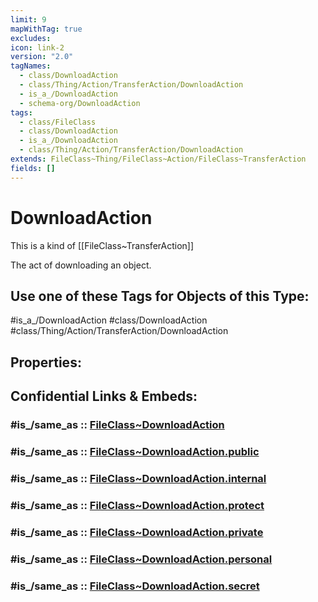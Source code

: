 ```yaml
---
limit: 9
mapWithTag: true
excludes: 
icon: link-2
version: "2.0"
tagNames:
  - class/DownloadAction
  - class/Thing/Action/TransferAction/DownloadAction
  - is_a_/DownloadAction
  - schema-org/DownloadAction
tags:
  - class/FileClass
  - class/DownloadAction
  - is_a_/DownloadAction
  - class/Thing/Action/TransferAction/DownloadAction
extends: FileClass~Thing/FileClass~Action/FileClass~TransferAction
fields: []
---
```


# DownloadAction
This is a kind of [[FileClass~TransferAction]]

The act of downloading an object.


## Use one of these Tags for Objects of this Type:

#is_a_/DownloadAction
#class/DownloadAction
#class/Thing/Action/TransferAction/DownloadAction

## Properties:


## Confidential Links & Embeds: 

### #is_/same_as :: [FileClass~DownloadAction](/_Standards/fileClass/FileClass~Thing/FileClass~Action/FileClass~TransferAction/FileClass~DownloadAction.md) 

### #is_/same_as :: [FileClass~DownloadAction.public](/_public/fileClass/FileClass~Thing/FileClass~Action/FileClass~TransferAction/FileClass~DownloadAction.public.md) 

### #is_/same_as :: [FileClass~DownloadAction.internal](/_internal/fileClass/FileClass~Thing/FileClass~Action/FileClass~TransferAction/FileClass~DownloadAction.internal.md) 

### #is_/same_as :: [FileClass~DownloadAction.protect](/_protect/fileClass/FileClass~Thing/FileClass~Action/FileClass~TransferAction/FileClass~DownloadAction.protect.md) 

### #is_/same_as :: [FileClass~DownloadAction.private](/_private/fileClass/FileClass~Thing/FileClass~Action/FileClass~TransferAction/FileClass~DownloadAction.private.md) 

### #is_/same_as :: [FileClass~DownloadAction.personal](/_personal/fileClass/FileClass~Thing/FileClass~Action/FileClass~TransferAction/FileClass~DownloadAction.personal.md) 

### #is_/same_as :: [FileClass~DownloadAction.secret](/_secret/fileClass/FileClass~Thing/FileClass~Action/FileClass~TransferAction/FileClass~DownloadAction.secret.md)

